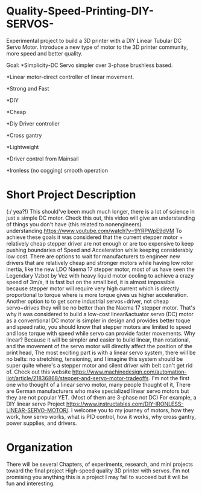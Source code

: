 # Quality-Speed-Printing-DIY-SERVOS-
Experimental project to build a 3D printer with a DIY Linear Tubular DC Servo Motor. Introduce a new type of motor to the 3D printer community, more speed and better quality.

Goal: 
*Simplicity-DC Servo simpler over 3-phase brushless based.

*Linear motor-direct controller of linear movement.

*Strong and Fast

*DIY

*Cheap

*Diy Driver controller

*Cross gantry

*Lightweight

*Driver control from Mainsail

*Ironless (no cogging) smooth operation

# Short Project Description 
(:/ yea?!) This should've been much much longer, there is a lot of science in just a simple DC motor. Check this out, this video will give an understanding of things you don't have (this related to nonengineers) understanding.https://www.youtube.com/watch?v=9YRPWpE9dVM
To achieve these goals it was considered that the current stepper motor + relatively cheap stepper driver are not enough or are too expensive to keep pushing boundaries of Speed and Acceleration while keeping considerably low cost. There are options to wait for manufacturers to engineer new drivers that are relatively cheap and stronger motors while having low rotor inertia, like the new LDO Naema 17 stepper motor, most of us have seen the Legendary Vzbot by Vez with heavy liquid motor cooling to achieve a crazy speed of 3m/s, it is fast but on the small bed, it is almost impossible because stepper motor will require very high current which is directly proportional to torque where is more torque gives us higher acceleration. Another option to to get some industrial servos+driver, not cheap servo+drives they will be no better than the Naema 17 stepper motor. That's why it was considered to build a low-cost linear&actuator servo (DC) motor as a conventional DC motor is simpler in design and provides better toque and speed ratio, you should know that stepper motors are limited to speed and lose torque with speed while servo can provide faster movements. Why linear? Because it will be simpler and easier to build linear, than rotational, and the movement of the servo motor will directly affect the position of the print head, The most exciting part is with a linear servo system, there will be no belts: no stretching, tensioning, and I imagine this system should be super quite where's a stepper motor and silent driver with belt can't get rid of. Check out this website https://www.machinedesign.com/automation-iiot/article/21836868/stepper-and-servo-motor-tradeoffs. I'm not the first one who thought of a linear servo motor, many people thought of it, There are German manufacturers who make specialized linear servo motors but they are not popular YET. (Most of them are 3-phase not DC) For example, a DIY linear servo Project https://www.instructables.com/DIY-IRONLESS-LINEAR-SERVO-MOTOR/. I welcome you to my journey of motors, how they work, how servo works, what is PID control, how it works, why cross gantry, power supplies, and drivers.

# Organization
There will be several Chapters, of experiments, research, and mini projects toward the final project High-speed quality 3D printer with servos.
I'm not promising you anything this is a project I may fail to succeed but it will be fun and interesting.
